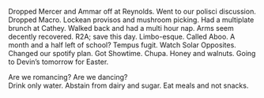 Dropped Mercer and Ammar off at Reynolds. Went to our polisci discussion. Dropped Macro. Lockean provisos and mushroom picking. Had a multiplate brunch at Cathey. Walked back and had a multi hour nap. Arms seem decently recovered. R2A; save this day. Limbo-esque. Called Aboo. A month and a half left of school? Tempus fugit. Watch Solar Opposites. Changed our spotify plan. Got Showtime. Chupa. Honey and walnuts. Going to Devin’s tomorrow for Easter.

Are we romancing? Are we dancing?  
Drink only water. Abstain from dairy and sugar. Eat meals and not snacks.
